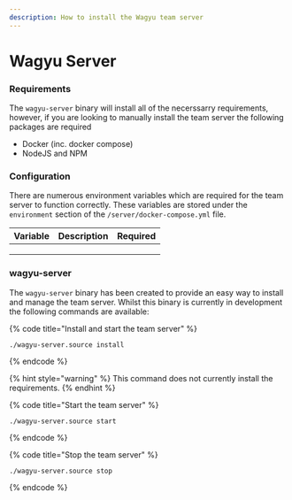 ```yaml
---
description: How to install the Wagyu team server
---
```


# Wagyu Server

### Requirements

The `wagyu-server` binary will install all of the necerssarry requirements, however, if you are looking to manually install the team server the following packages are required

* Docker (inc. docker compose)
* NodeJS and NPM

### Configuration

There are numerous environment variables which are required for the team server to function correctly. These variables are stored under the `environment` section of the `/server/docker-compose.yml` file.

| Variable | Description | Required |
| -------- | ----------- | -------- |
|          |             |          |
|          |             |          |
|          |             |          |

### wagyu-server

The `wagyu-server` binary has been created to provide an easy way to install and manage the team server. Whilst this binary is currently in development the following commands are available:

{% code title="Install and start the team server" %}
```shell
./wagyu-server.source install
```
{% endcode %}

{% hint style="warning" %}
This command does not currently install the requirements.
{% endhint %}

{% code title="Start the team server" %}
```shell
./wagyu-server.source start
```
{% endcode %}

{% code title="Stop the team server" %}
```shell
./wagyu-server.source stop
```
{% endcode %}
